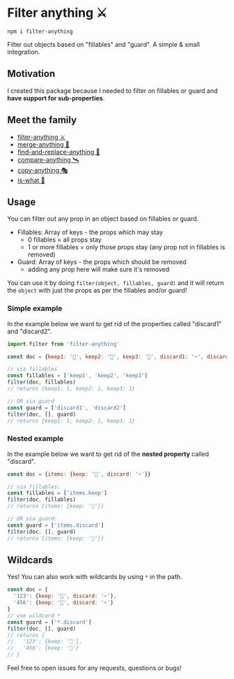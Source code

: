 # Filter anything ⚔️

```
npm i filter-anything
```

Filter out objects based on "fillables" and "guard". A simple & small integration.

## Motivation

I created this package because I needed to filter on fillables or guard and **have support for sub-properties**.

## Meet the family

- [filter-anything ⚔️](https://github.com/mesqueeb/filter-anything)
- [merge-anything 🥡](https://github.com/mesqueeb/merge-anything)
- [find-and-replace-anything 🎣](https://github.com/mesqueeb/find-and-replace-anything)
- [compare-anything 🛰](https://github.com/mesqueeb/compare-anything)
- [copy-anything 🎭](https://github.com/mesqueeb/copy-anything)
- [is-what 🙉](https://github.com/mesqueeb/is-what)

## Usage

You can filter out any prop in an object based on fillables or guard.

- Fillables: Array of keys - the props which may stay
  - 0 fillables = all props stay
  - 1 or more fillables = only those props stay (any prop not in fillables is removed)
- Guard: Array of keys - the props which should be removed
  - adding any prop here will make sure it's removed

You can use it by doing `filter(object, fillables, guard)` and it will return the `object` with just the props as per the fillables and/or guard!

### Simple example

In the example below we want to get rid of the properties called "discard1" and "discard2".

```js
import filter from 'filter-anything'

const doc = {keep1: '📌', keep2: '🧷', keep3: '📎', discard1: '✂️', discard2: '🖍'}

// via fillables
const fillables = ['keep1', 'keep2', 'keep3']
filter(doc, fillables)
// returns {keep1: 1, keep2: 1, keep3: 1}

// OR via guard
const guard = ['discard1', 'discard2']
filter(doc, [], guard)
// returns {keep1: 1, keep2: 1, keep3: 1}
```

### Nested example

In the example below we want to get rid of the **nested property** called "discard".

```js
const doc = {items: {keep: '📌', discard: '✂️'}}

// via fillables:
const fillables = ['items.keep']
filter(doc, fillables)
// returns {items: {keep: '📌'}}

// OR via guard:
const guard = ['items.discard']
filter(doc, [], guard)
// returns {items: {keep: '📌'}}
```

## Wildcards

Yes! You can also work with wildcards by using `*` in the path.

```js
const doc = {
  '123': {keep: '📌', discard: '✂️'},
  '456': {keep: '📌', discard: '✂️'}
}
// use wildcard *
const guard = ['*.discard']
filter(doc, [], guard)
// returns {
//   '123': {keep: '📌'},
//   '456': {keep: '📌'}
// }
```

Feel free to open issues for any requests, questions or bugs!

